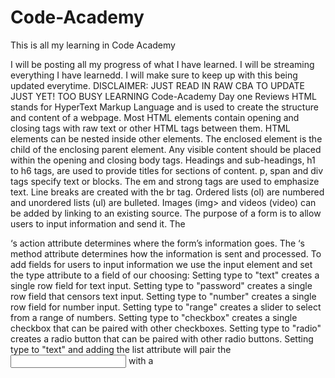 # Code-Academy
This is all my learning in Code Academy

I will be posting all my progress of what I have learned.
I will be streaming everything I have learnedd.
I will make sure to keep up with this being updated everytime.
DISCLAIMER: JUST READ IN RAW CBA TO UPDATE JUST YET! TOO BUSY LEARNING
Code-Academy Day one Reviews
HTML stands for HyperText Markup Language and is used to create the structure and content of a webpage.
Most HTML elements contain opening and closing tags with raw text or other HTML tags between them.
HTML elements can be nested inside other elements. The enclosed element is the child of the enclosing parent element.
Any visible content should be placed within the opening and closing body tags.
Headings and sub-headings, h1 to h6 tags, are used to provide titles for sections of content.
p, span and div tags specify text or blocks.
The em and strong tags are used to emphasize text.
Line breaks are created with the br tag.
Ordered lists (ol) are numbered and unordered lists (ul) are bulleted.
Images (img> and videos (video) can be added by linking to an existing source.
The purpose of a form is to allow users to input information and send it.
The <form>‘s action attribute determines where the form’s information goes.
The <form>‘s method attribute determines how the information is sent and processed.
To add fields for users to input information we use the input element and set the type attribute to a field of our choosing:
Setting type to "text" creates a single row field for text input.
Setting type to "password" creates a single row field that censors text input.
Setting type to "number" creates a single row field for number input.
Setting type to "range" creates a slider to select from a range of numbers.
Setting type to "checkbox" creates a single checkbox that can be paired with other checkboxes.
Setting type to "radio" creates a radio button that can be paired with other radio buttons.
Setting type to "text" and adding the list attribute will pair the <input> with a <datalist> element if the list of <input> and the id of <datalist> are the same.
Setting type to "submit" creates a submit button.
A <select> element is populated with <option> elements and renders a dropdown list selection.
A <datalist> element is populated with <option> elements and works with an <input> to search through choices.
A <textarea> element is a text input field that has a customizable area.
When a <form> is submitted, the name of the fields that accept input and the value of those fields are sent as name=value pairs.
Using the <form> element in conjunction with the other elements listed above allows us to create sites that take into consideration the wants and needs of our users. Take the opportunity to take what you’ve learned, and apply it!
